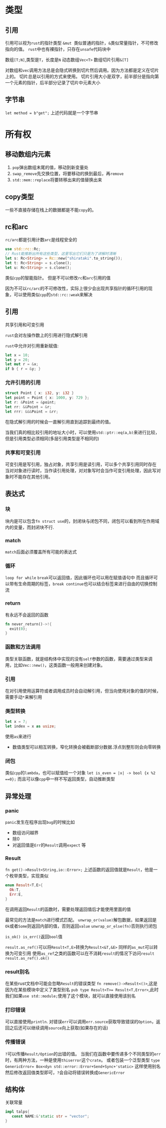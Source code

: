 # 类型
## 引用
引用可以视为`rust`的指针类型
`&mut `类似普通的指针，`&`类似常量指针，不可修改指向的值。
`rust`中也有裸指针，只存在`unsafe`代码块中

数组`[T;N]`,类型是`T`，长度是`N`
动态数组`Vec<T>`
数组切片引用`&[T]`

对数组和`vec`调用方法总是会隐式转换到切片然后调用。因为方法都是定义在切片上的。
切片总是以引用的方式来使用。
切片引用大小是双字，前半部分是指向第一个元素的指针，后半部分记录了切片中元素大小


## 字节串
`let method = b"get";`
上述代码就是一个字节串
# 所有权
## 移动数组内元素
1. `pop`弹出数组末尾的值，移动到新变量处
2. `swap_remove`先交换位置，将要移动的换到最后，再`remove`
3. `std::mem::replace`将要转移出来的值替换出来

## copy类型
一些不直接存储在栈上的数据都是不能`copy`的。

## rc和arc
`rc/arc`都是引用计数`arc`是线程安全的

```rust
use std::rc::Rc;
// Rust能推断出所有这些类型，这里写出它们只是为了讲解时清晰
let s: Rc<String> = Rc::new("shirataki".to_string());
let t: Rc<String> = s.clone();
let u: Rc<String> = s.clone();
```
类似`cpp`的智能指针。
但是不可以修改`rc`和`arc`引用的值

因为不可以`rc/arc`的不可修改性，实际上很少会出现共享指针的循环引用的现象，可以使用类似`cpp`的`std::rc::weak`来解决


## 引用
共享引用和可变引用

`rust`会对左操作数上的引用进行隐式解引用

`rust`中允许对引用重新赋值:
```rust
let x = 10;
let y = 20;
let mut r = &x;
if b { r = &y; }
```
### 允许引用的引用
```rust
struct Point { x: i32, y: i32 }
let point = Point { x: 1000, y: 729 };
let r: &Point = &point;
let rr: &&Point = &r;
let rrr: &&&Point = &rr;
```
在隐式解引用的时候会一直解引用直到追踪到最终的值。

当我们真的相比较引用的地址大小时，可以使用`std::ptr::eq(a,b)`来进行比较，但是引用类型必须相同(多层引用类型是不相同的)

### 共享和可变引用
可变引用是写引用，独占对象，共享引用是读引用，可以多个共享引用同时存在
当对对象进行读时，当作读引用处理，对对象写时会当作可变引用处理，因此写对象时不能存在其他引用。

## 表达式
### 块
块内是可以包含`fn struct use`的，封闭块与闭包不同，闭包可以看到所在作用域内的变量，而封闭块不行.

### match
`match`后面必须覆盖所有可能的表达式

### 循环

`loop for while`
`break`可以返回值，因此循环也可以用在赋值语句中
而且循环可以带有生命周期的标签，`break continue`也可以结合标签来进行自由的切换控制流


### return 
有永远不会返回的函数
```rust
fn never_return()->!{
  exit(0);
}
```
### 函数和方法调用
类型关联函数，就是结构体中实现的没有`self`参数的函数，需要通过类型来调用，比如`Vec::new()`，这类函数一般用来创建对象。


### 引用
在对引用使用运算符或者调用成员时会自动解引用，但当向使用对象的值的时候，需要手动`*`来解引用


### 类型转换
```rust
let x = 7;
let index = x as usize;
```
使用`as`来进行

- 数值类型可以相互转换，窄化转换会被截断部分数据.浮点到整形则会向零转换

### 闭包
类似`cpp`的`lambda`，也可以赋值给一个对象
`let is_even = |x| -> bool {x %2 ==0};`
而且可以像`cpp`中一样不写返回类型，自动推断类型


## 异常处理
### panic
`panic`发生在程序出现`bug`的时候比如
- 数组访问越界
- 除0
- 对返回值是`Err`的`Result`调用`expect`
等


### Result
`fn get()->Result<String,io::Error>;`
上述函数的返回值就是`Result`，他是一个枚举类型，实现类似
```rust
enum Result<T,E>{
  Ok:T,
  Err:E,
}
```
在调用返回`Result`的函数时，需要处理返回值后才能使用里面的值

最常见的方法是`match`进行模式匹配。
`unwrap_or(value)`解包数据，如果返回是`Ok`或者`Some`则返回内部的值，否则返回`value`
`unwrap_or_else(fn)`否则执行闭包

`is_ok() is_err()`返回`bool`值

`result.as_ref()`可以将`Result<T,E>`转换为`Result<&T,&E>`
同样的`as_mut`可以转换为可变引用
使用`as_ref`之类的函数可以在不消耗`result`的情况下访问`result`
`result.as_ref().ok()`

### result别名
在某些rust文档中可能会忽略`Result`的错误类型
`fn remove()->Result<()>`,这是因为在某些模块中定义了类型别名
`pub type Result<T>= Result<T,Error>`,此时我们如果`use std::module;`使用了这个模块，就可以直接使用该别名

### 打印错误
可以直接使用`println`.
对错误`err`可以调用`err.source`获取导致错误的`Option`，返回之后还可以继续调用`source`向上获取(如果存在的话)


### 传播错误
`?`可以传播`Result/Option`的出错的值。
当我们在函数中要传递多个不同类型的`err`时，有两种方法，一种是使用`thiserror`这个`crate`。
或者包装一个泛型类型
`type GenericError= Box<dyn std::error::Error+Send+Sync+'static>`
这样使用别名然后修改返回值类型即可，`?`会自动将错误转换成`GenericError`

## 结构体
关联常量
```rust
impl talps{
   const NAME:&'static str = "vector";
}
```



